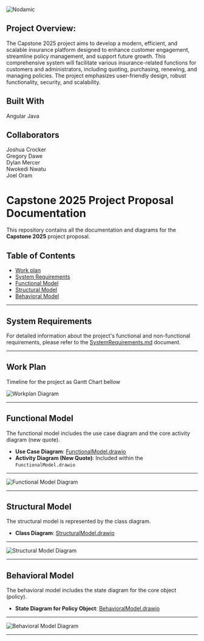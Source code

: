![Nodamic](./proposal_docs/Nodamic_Big.png)
## Project Overview:

The Capstone 2025 project aims to develop a modern, efficient, and scalable insurance platform designed to enhance customer engagement, streamline policy management, and support future growth. This comprehensive system will facilitate various insurance-related functions for customers and administrators, including quoting, purchasing, renewing, and managing policies. The project emphasizes user-friendly design, robust functionality, security, and scalability.

## Built With
Angular
Java

## Collaborators
Joshua Crocker  
Gregory Dawe   
Dylan Mercer   
Nwokedi Nwatu  
Joel Oram 

# Capstone 2025 Project Proposal Documentation

This repository contains all the documentation and diagrams for the **Capstone 2025** project proposal.

## Table of Contents
- [Work plan](#Work-Plan)
- [System Requirements](#system-requirements)
- [Functional Model](#functional-model)
- [Structural Model](#structural-model)
- [Behavioral Model](#behavioral-model)

---

## System Requirements

For detailed information about the project's functional and non-functional requirements, please refer to the [SystemRequirements.md](./proposal_docs/SystemRequirements.md) document.

---

## Work Plan
Timeline for the project as Gantt Chart bellow

![Workplan Diagram](./proposal_docs/Workplan.png)


---

## Functional Model

The functional model includes the use case diagram and the core activity diagram (new quote).

- **Use Case Diagram**: [FunctionalModel.drawio](./proposal_docs/FunctionalModel.png)
- **Activity Diagram (New Quote)**: Included within the `FunctionalModel.drawio`
---
![Functional Model Diagram](./proposal_docs/FunctionalModel.png)

---

## Structural Model

The structural model is represented by the class diagram.

- **Class Diagram**: [StructuralModel.drawio](./proposal_docs/StructuralModel.png)

---

![Structural Model Diagram](./proposal_docs/StructuralModel.png)

---

## Behavioral Model

The behavioral model includes the state diagram for the core object (policy).

- **State Diagram for Policy Object**: [BehavioralModel.drawio](./proposal_docs/BehavioralModel.drawio)
---

![Behavioral Model Diagram](./proposal_docs/BehavioralModel.png)

---


